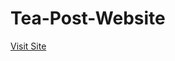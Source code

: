 # Tea-Post-Website

<a href="https://4bcd6489.tea-post-website.pages.dev/" target="blank">Visit Site</a>
